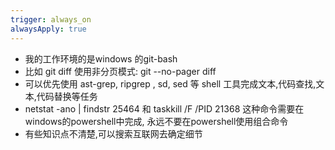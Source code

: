 ```yaml
---
trigger: always_on
alwaysApply: true
---
```

- 我的工作环境的是windows 的git-bash
- 比如 git diff 使用非分页模式: git --no-pager diff 
- 可以优先使用 ast-grep, ripgrep , sd, sed 等 shell 工具完成文本,代码查找,文本,代码替换等任务
- netstat -ano | findstr 25464 和 taskkill /F /PID 21368 这种命令需要在windows的powershell中完成,  永远不要在powershell使用组合命令
- 有些知识点不清楚,可以搜索互联网去确定细节

